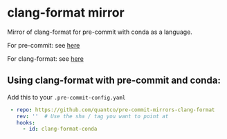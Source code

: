 # clang-format mirror

Mirror of clang-format for pre-commit with conda as a language.

For pre-commit: see [here](https://github.com/pre-commit/pre-commit)

For clang-format: see [here](https://clang.llvm.org/docs/ClangFormat.html)

## Using clang-format with pre-commit and conda:

Add this to your `.pre-commit-config.yaml`

```yaml
 - repo: https://github.com/quantco/pre-commit-mirrors-clang-format
   rev: ''  # Use the sha / tag you want to point at
   hooks:
     - id: clang-format-conda
```
